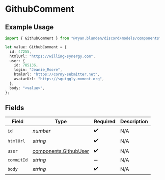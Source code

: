 # GithubComment

## Example Usage

```typescript
import { GithubComment } from "@ryan.blunden/discord/models/components";

let value: GithubComment = {
  id: 47255,
  htmlUrl: "https://willing-synergy.com",
  user: {
    id: 785136,
    login: "Jeanie_Moore",
    htmlUrl: "https://corny-submitter.net",
    avatarUrl: "https://squiggly-moment.org",
  },
  body: "<value>",
};
```

## Fields

| Field                                                          | Type                                                           | Required                                                       | Description                                                    |
| -------------------------------------------------------------- | -------------------------------------------------------------- | -------------------------------------------------------------- | -------------------------------------------------------------- |
| `id`                                                           | *number*                                                       | :heavy_check_mark:                                             | N/A                                                            |
| `htmlUrl`                                                      | *string*                                                       | :heavy_check_mark:                                             | N/A                                                            |
| `user`                                                         | [components.GithubUser](../../models/components/githubuser.md) | :heavy_check_mark:                                             | N/A                                                            |
| `commitId`                                                     | *string*                                                       | :heavy_minus_sign:                                             | N/A                                                            |
| `body`                                                         | *string*                                                       | :heavy_check_mark:                                             | N/A                                                            |